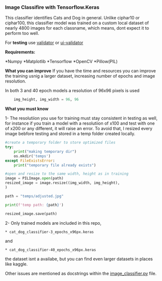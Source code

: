 ### Image Classifire with Tensorflow.Keras

This classifier identifies Cats and Dog in general. Unlike ciphar10 or ciphar100, this classifier model was trained on a custom local dataset of nearly 4800 images for each classname, which means, dont expect it to perform too well.

For **testing** use [validator](validator.py) or [ui-validator](ui-validator.py)

**Requirements:**

*Numpy
*Matplotlib
*Tensorflow
*OpenCV
*Pillow(PIL)

**What you can improve**
If you have the time and resources you can improve the training usnig a larger dataset, increasing number of epochs and image resolution.

In both 3 and 40 epoch models a resolution of 96x96 pixels is used

```python
    img_height, img_width = 96, 96
```

**What you must know**

1- The resolutiion you use for training must stay consistent in testing as well, for instance if you train a model with a resolutiion of x100 and test with one of x200 or any different, it will raise an error. To avoid that, I resized every image bebfore testing and stored in a temp folder created locally.

```python
#create a temporary folder to store optimized files
try:
    print("making temporary dir")
    os.mkdir('temps')
except FileExistsError:
    print("temporary file already exists")

#open and resize to the same width, height as in training
image = PILImage.open(path)
resized_image = image.resize((img_width, img_height),
)

path = "temps/adjusted.jpg"

print(f'temp path: {path}')

resized_image.save(path)
```

2- Only trained models are included in this repo,

    * cat_dog_classifier-3_epochs_x96px.keras 

and

    * cat_dog_classifier-40_epochs_x96px.keras

the dataset isnt a availabe, but you can find even larger datasets in places like kaggle.

Other issues are mentioned as docstrings within the 
[image_classifier.py](image_classifier.py) file.



